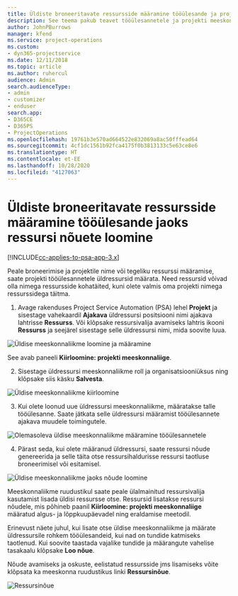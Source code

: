 ```yaml
---
title: Üldiste broneeritavate ressursside määramine tööülesande ja projekti meeskonna jaoks
description: See teema pakub teavet tööülesannetele ja projekti meeskondadele üldressursside broneerimise kohta.
author: JohnPBurrows
manager: kfend
ms.service: project-operations
ms.custom:
- dyn365-projectservice
ms.date: 12/11/2018
ms.topic: article
ms.author: ruhercul
audience: Admin
search.audienceType:
- admin
- customizer
- enduser
search.app:
- D365CE
- D365PS
- ProjectOperations
ms.openlocfilehash: 19761b3e570ad664522e832069a8ac50fffead64
ms.sourcegitcommit: 4cf1dc1561b92fca4175f0b3813133c5e63ce8e6
ms.translationtype: HT
ms.contentlocale: et-EE
ms.lasthandoff: 10/28/2020
ms.locfileid: "4127063"
---
```

# <a name="assign-generic-bookable-resources-to-a-task-and-generate-resource-requirements"></a>Üldiste broneeritavate ressursside määramine tööülesande jaoks ressursi nõuete loomine 

[!INCLUDE[cc-applies-to-psa-app-3.x](../includes/cc-applies-to-psa-app-3x.md)]

Peale broneerimise ja projektile nime või tegeliku ressurssi määramise, saate projekti tööülesannetele üldressursid määrata. Need ressursid võivad olla nimega ressursside kohatäited, kuni olete valmis oma projekti nimega ressurssidega täitma. 

1. Avage rakenduses Project Service Automation (PSA) lehel **Projekt** ja sisestage vahekaardil **Ajakava** üldressursi positsiooni nimi ajakava lahtrisse **Ressurss**. Või klõpsake ressursivalija avamiseks lahtris ikooni **Ressurss** ja seejärel sisestage selle üldressursi nimi, mida soovite luua.

![Üldise meeskonnaliikme loomine ja määramine](media/RM-how-to-9.png)

See avab paneeli **Kiirloomine: projekti meeskonnaliige**. 

2. Sisestage üldressursi meeskonnaliikme roll ja organisatsiooniüksus ning klõpsake siis käsku **Salvesta**.

![Üldise meeskonnaliikme kiirloomine](media/RM-how-to-10.png)

3. Kui olete loonud uue üldressursi meeskonnaliikme, määratakse talle tööülesanne. Saate jätkata selle üldressursi määramist tööülesannete ajakava muudele toimingutele.

![Olemasoleva üldise meeskonnaliikme määramine tööülesannetele](media/RM-how-to-11.png)

4. Pärast seda, kui olete määranud üldressursi, saate ressursi nõude genereerida ja selle täita otse ressursihaldurisse ressursi taotluse broneerimisel või esitamisel.

![Üldise meeskonnaliikme jaoks nõude loomine](media/RM-how-to-12.png)

Meeskonnaliikme ruudustikul saate peale ülalmainitud ressursivalija kasutamist lisada üldisi ressursse otse. Ressursid lisatakse ressursi nõudele, mis põhineb paanil **Kiirloomine: projekti meeskonnaliige** määratud algus- ja lõppkuupäevadel ning eraldamise meetodil.

Erinevust näete juhul, kui lisate otse üldise meeskonnaliikme ja määrate üldressursile rohkem tööülesandeid, kui nad on tundide katmiseks taotlenud. Kui soovite taastada vajalike tundide ja määrangute vahelise tasakaalu klõpsake **Loo nõue**.

Nõude avamiseks ja oskuste, eelistatud ressursside jms lisamiseks võite klõpsata ka meeskonna ruudustikus linki **Ressursinõue**.

![Ressursinõue](media/RM-how-to-13.png)

